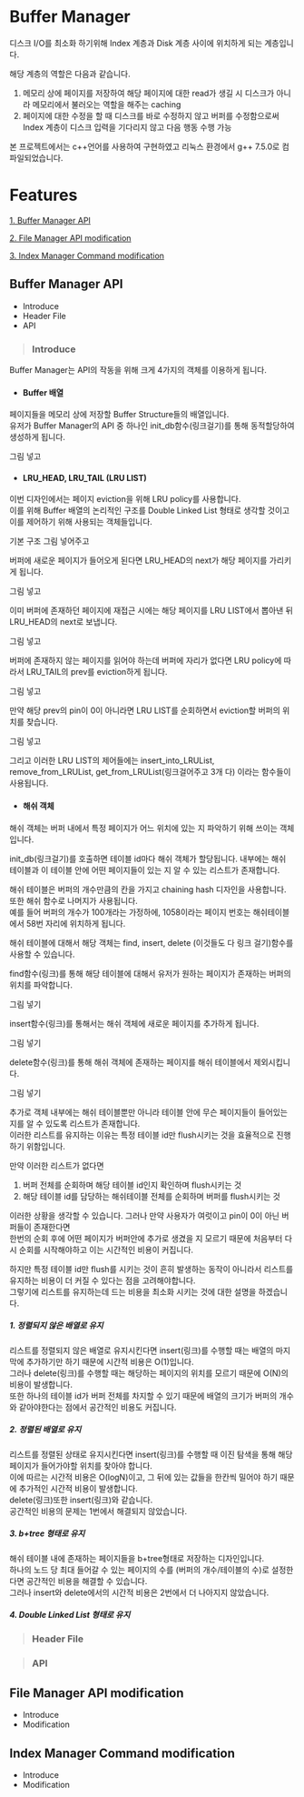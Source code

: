 Buffer Manager   
==============
디스크 I/O를 최소화 하기위해 Index 계층과 Disk 계층 사이에 위치하게 되는 계층입니다.   
     
해당 계층의 역할은 다음과 같습니다.   
1. 메모리 상에 페이지를 저장하여 해당 페이지에 대한 read가 생길 시 디스크가 아니라 메모리에서 불러오는 역할을 해주는 caching   
2. 페이지에 대한 수정을 할 때 디스크를 바로 수정하지 않고 버퍼를 수정함으로써 Index 계층이 디스크 입력을 기다리지 않고 다음 행동 수행 가능
   
본 프로젝트에서는 c++언어를 사용하여 구현하였고 리눅스 환경에서 g++ 7.5.0로 컴파일되었습니다.
  
Features
========
[1. Buffer Manager API](#buffer-manager-api)
   
[2. File Manager API modification](#file-manager-api-modification)
   
[3. Index Manager Command modification](#index-manager-command-modification)
   
## Buffer Manager API
+ Introduce
+ Header File
+ API

> ### Introduce
Buffer Manager는 API의 작동을 위해 크게 4가지의 객체를 이용하게 됩니다.     
    
+ #### Buffer 배열   
페이지들을 메모리 상에 저장할 Buffer Structure들의 배열입니다.   
유저가 Buffer Manager의 API 중 하나인 init_db함수(링크걸기)를 통해 동적할당하여 생성하게 됩니다.   
   
그림 넣고   

+ #### LRU_HEAD, LRU_TAIL (LRU LIST)   
이번 디자인에서는 페이지 eviction을 위해 LRU policy를 사용합니다.      
이를 위해 Buffer 배열의 논리적인 구조를 Double Linked List 형태로 생각할 것이고 이를 제어하기 위해 사용되는 객체들입니다.   
   
기본 구조 그림 넣어주고   
   
버퍼에 새로운 페이지가 들어오게 된다면 LRU_HEAD의 next가 해당 페이지를 가리키게 됩니다.   
   
그림 넣고   
   
이미 버퍼에 존재하던 페이지에 재접근 시에는 해당 페이지를 LRU LIST에서 뽑아낸 뒤 LRU_HEAD의 next로 보냅니다.   
   
그림 넣고   
   
버퍼에 존재하지 않는 페이지를 읽어야 하는데 버퍼에 자리가 없다면 LRU policy에 따라서 LRU_TAIL의 prev를 eviction하게 됩니다.   
   
그림 넣고   
   
만약 해당 prev의 pin이 0이 아니라면 LRU LIST를 순회하면서 eviction할 버퍼의 위치를 찾습니다.   
   
그림 넣고   
   
그리고 이러한 LRU LIST의 제어들에는 insert_into_LRUList, remove_from_LRUList, get_from_LRUList(링크걸어주고 3개 다) 이라는 함수들이 사용됩니다.   

+ #### 해쉬 객체   
해쉬 객체는 버퍼 내에서 특정 페이지가 어느 위치에 있는 지 파악하기 위해 쓰이는 객체입니다.    
     
init_db(링크걸기)를 호출하면 테이블 id마다 해쉬 객체가 할당됩니다. 내부에는 해쉬 테이블과 이 테이블 안에 어떤 페이지들이 있는 지 알 수 있는 리스트가 존재합니다.   
   
해쉬 테이블은 버퍼의 개수만큼의 칸을 가지고 chaining hash 디자인을 사용합니다. 또한 해쉬 함수로 나머지가 사용됩니다.   
예를 들어 버퍼의 개수가 100개라는 가정하에, 1058이라는 페이지 번호는 해쉬테이블에서 58번 자리에 위치하게 됩니다.   
   
해쉬 테이블에 대해서 해당 객체는 find, insert, delete (이것들도 다 링크 걸기)함수를 사용할 수 있습니다.   
   
find함수(링크)를 통해 해당 테이블에 대해서 유저가 원하는 페이지가 존재하는 버퍼의 위치를 파악합니다.   
   
그림 넣기   
   
insert함수(링크)를 통해서는 해쉬 객체에 새로운 페이지를 추가하게 됩니다. 
   
그림 넣기   
   
delete함수(링크)를 통해 해쉬 객체에 존재하는 페이지를 해쉬 테이블에서 제외시킵니다.   
   
그림 넣기
   
추가로 객체 내부에는 해쉬 테이블뿐만 아니라 테이블 안에 무슨 페이지들이 들어있는 지를 알 수 있도록 리스트가 존재합니다.   
이러한 리스트를 유지하는 이유는 특정 테이블 id만 flush시키는 것을 효율적으로 진행하기 위함입니다.   
   
만약 이러한 리스트가 없다면   
   
1. 버퍼 전체를 순회하며 해당 테이블 id인지 확인하며 flush시키는 것   
2. 해당 테이블 id를 담당하는 해쉬테이블 전체를 순회하며 버퍼를 flush시키는 것   
      
이러한 상황을 생각할 수 있습니다. 그러나 만약 사용자가 여럿이고 pin이 0이 아닌 버퍼들이 존재한다면   
한번의 순회 후에 어떤 페이지가 버퍼안에 추가로 생겼을 지 모르기 때문에 처음부터 다시 순회를 시작해야하고 이는 시간적인 비용이 커집니다.   
   
하지만 특정 테이블 id만 flush를 시키는 것이 흔히 발생하는 동작이 아니라서 리스트를 유지하는 비용이 더 커질 수 있다는 점을 고려해야합니다.    
그렇기에 리스트를 유지하는데 드는 비용을 최소화 시키는 것에 대한 설명을 하겠습니다.   
   
##### 1. 정렬되지 않은 배열로 유지   
리스트를 정렬되지 않은 배열로 유지시킨다면 insert(링크)를 수행할 때는 배열의 마지막에 추가하기만 하기 때문에 시간적 비용은 O(1)입니다.      
그러나 delete(링크)를 수행할 때는 해당하는 페이지의 위치를 모르기 때문에 O(N)의 비용이 발생합니다.   
또한 하나의 테이블 id가 버퍼 전체를 차지할 수 있기 때문에 배열의 크기가 버퍼의 개수와 같아야한다는 점에서 공간적인 비용도 커집니다.   
##### 2. 정렬된 배열로 유지   
리스트를 정렬된 상태로 유지시킨다면 insert(링크)를 수행할 때 이진 탐색을 통해 해당 페이지가 들어가야할 위치를 찾아야 합니다.   
이에 따르는 시간적 비용은 O(logN)이고, 그 뒤에 있는 값들을 한칸씩 밀어야 하기 때문에 추가적인 시간적 비용이 발생합니다.   
delete(링크)또한 insert(링크)와 같습니다.   
공간적인 비용의 문제는 1번에서 해결되지 않았습니다.   
##### 3. b+tree 형태로 유지   
해쉬 테이블 내에 존재하는 페이지들을 b+tree형태로 저장하는 디자인입니다.    
하나의 노드 당 최대 들어갈 수 있는 페이지의 수를 (버퍼의 개수/테이블의 수)로 설정한다면 공간적인 비용을 해결할 수 있습니다.   
그러나 insert와 delete에서의 시간적 비용은 2번에서 더 나아지지 않았습니다.   
##### 4. Double Linked List 형태로 유지   



> ### Header File
   
> ### API
   
## File Manager API modification
+ Introduce
+ Modification
## Index Manager Command modification
+ Introduce
+ Modification